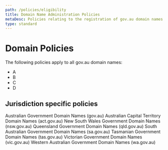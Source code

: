 ```yaml
---
path: /policies/eligibility
title: Domain Name Administration Policies
metaDesc: Policies relating to the registration of gov.au domain names across Australia
type: standard
---
```


# Domain Policies

The following policies apply to all gov.au domain names:
* A
* B
* C
* D

## Jurisdiction specific policies
Australian Government Domain Names (gov.au)
Australian Capital Territory Domain Names (act.gov.au)
New South Wales Government Domain Names (nsw.gov.au)
Queensland Government Domain Names (qld.gov.au)
South Australian Government Domain Names (sa.gov.au)
Tasmanian Government Domain Names (tas.gov.au)
Victorian Government Domain Names (vic.gov.au)
Western Australian Government Domain Names (wa.gov.au)

